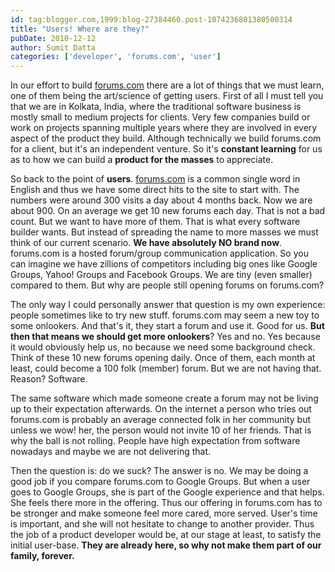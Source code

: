 ```yaml
---
id: tag:blogger.com,1999:blog-27384460.post-1074236801380500314
title: "Users! Where are they?"
pubDate: 2010-12-12
author: Sumit Datta
categories: ['developer', 'forums.com', 'user']
---
```


In our effort to build [forums.com](http://forums.com) there are a lot of things that we must learn, one of them being the art/science of getting users. First of all I must tell you that we are in Kolkata, India, where the traditional software business is mostly small to medium projects for clients. Very few companies build or work on projects spanning multiple years where they are involved in every aspect of the product they build. Although technically we build forums.com for a client, but it's an independent venture. So it's **constant learning** for us as to how we can build a **product for the masses** to appreciate.

So back to the point of **users**. [forums.com](http://forums.com) is a common single word in English and thus we have some direct hits to the site to start with. The numbers were around 300 visits a day about 4 months back. Now we are about 900. On an average we get 10 new forums each day. That is not a bad count. But we want to have more of them. That is what every software builder wants. But instead of spreading the name to more masses we must think of our current scenario. **We have absolutely NO brand now**. forums.com is a hosted forum/group communication application. So you can imagine we have zillions of competitors including big ones like Google Groups, Yahoo! Groups and Facebook Groups. We are tiny (even smaller) compared to them. But why are people still opening forums on forums.com?

The only way I could personally answer that question is my own experience: people sometimes like to try new stuff. forums.com may seem a new toy to some onlookers. And that's it, they start a forum and use it. Good for us. **But then that means we should get more onlookers**? Yes and no. Yes because it would obviously help us, no because we need some background check. Think of these 10 new forums opening daily. Once of them, each month at least, could become a 100 folk (member) forum. But we are not having that. Reason? Software.

The same software which made someone create a forum may not be living up to their expectation afterwards. On the internet a person who tries out forums.com is probably an average connected folk in her community but unless we wow! her, the person would not invite 10 of her friends. That is why the ball is not rolling. People have high expectation from software nowadays and maybe we are not delivering that.

Then the question is: do we suck? The answer is no. We may be doing a good job if you compare forums.com to Google Groups. But when a user goes to Google Groups, she is part of the Google experience and that helps. She feels there more in the offering. Thus our offering in forums.com has to be stronger and make someone feel more cared, more served. User's time is important, and she will not hesitate to change to another provider. Thus the job of a product developer would be, at our stage at least, to satisfy the initial user-base. **They are already here, so why not make them part of our family, forever.**